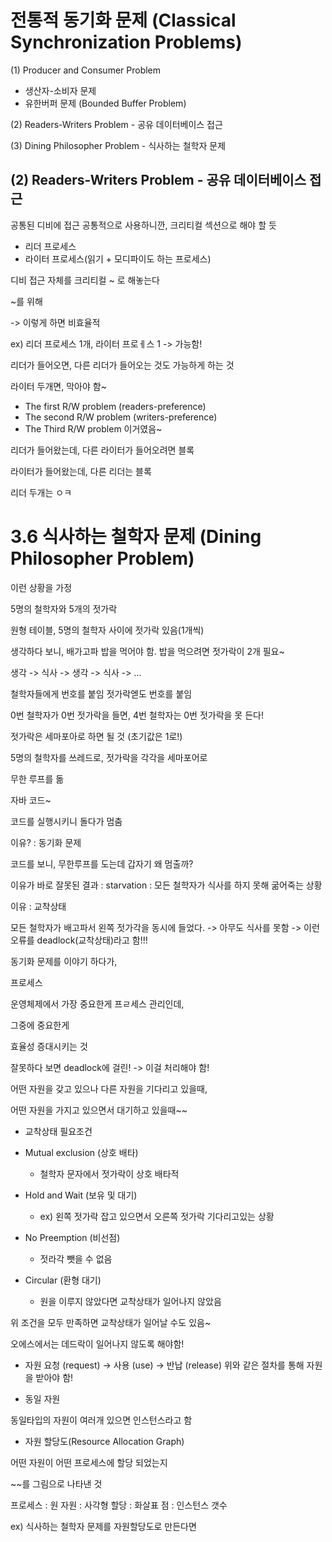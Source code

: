 # 전통적 동기화 문제 (Classical Synchronization Problems)

(1) Producer and Consumer Problem
- 생산자-소비자 문제
- 유한버퍼 문제 (Bounded Buffer Problem)   

(2) Readers-Writers Problem - 공유 데이터베이스 접근

(3) Dining Philosopher Problem - 식사하는 철학자 문제



## (2) Readers-Writers Problem - 공유 데이터베이스 접근

공통된 디비에 접근
공통적으로 사용하니깐, 크리티컬 섹션으로 해야 할 듯

- 리더 프로세스
- 라이터 프로세스(읽기 + 모디파이도 하는 프로세스)

디비 접근 자체를 크리티컬 ~ 로 해놓는다

~를 위해

-> 이렇게 하면 비효율적

ex) 리더 프로세스 1개, 라이터 프로ㅔ스 1
-> 가능함!


리더가 들어오면, 다른 리더가 들어오는 것도 가능하게 하는 것

라이터 두개면, 막아야 함~





- The first R/W problem (readers-preference)
- The second R/W problem (writers-preference)
- The Third R/W problem
이거였음~


리더가 들어왔는데, 다른 라이터가 들어오려면 블록

라이터가 들어왔는데, 다른 리더는 블록

리더 두개는 ㅇㅋ



# 3.6 식사하는 철학자 문제 (Dining Philosopher Problem)

이런 상황을 가정

5명의 철학자와 5개의 젓가락

원형 테이블, 5명의 철학자 사이에 젓가락 있음(1개씩)

생각하다 보니, 배가고파 밥을 먹어야 함. 밥을 먹으려면 젓가락이 2개 필요~

생각 -> 식사 -> 생각 -> 식사 -> ...


철학자들에게 번호를 붙임
젓가락엗도 번호를 붙임

0번 철학자가 0번 젓가락을 들면,
4번 철학자는 0번 젓가락을 못 든다!

젓가락은 세마포아로 하면 될 것
(초기값은 1로!)

5명의 철학자를 쓰레드로,
젓가락을 각각을 세마포어로

무한 루프를 돎



자바 코드~

코드를 실행시키니 돌다가 멈춤

이유? : 동기화 문제

코드를 보니, 무한루프를 도는데 갑자기 왜 멈출까?

이유가 바로
잘못된 결과 : starvation : 모든 철학자가 식사를 하지 못해 굶어죽는 상황

이유 : 교착상태

모든 철학자가 배고파서 왼쪽 젓가각을 동시에 들었다.
-> 아무도 식사를 못함
-> 이런 오류를 deadlock(교착상태)라고 함!!!

동기화 문제를 이야기 하다가, 

프로세스 


운영체제에서 가장 중요한게 프ㄹ세스 관리인데,

그중에 중요한게 

효율성 증대시키는 것

잘못하다 보면 deadlock에 걸린!
-> 이걸 처리해야 함!






어떤 자원을 갖고 있으나 다른 자원을 기다리고 있을때,


어떤 자원을 가지고 있으면서 대기하고 있을때~~



- 교착상태 필요조건

- Mutual exclusion (상호 배타)	
	- 철학자 문자에서 젓가락이 상호 배타적
- Hold and Wait (보유 및 대기)
	- ex) 왼쪽 젓가락 잡고 있으면서 오른쪽 젓가락 기다리고있는 상황
- No Preemption (비선점)
	- 젓라각 뺏을 수 없음
- Circular (환형 대기)
	- 원을 이루지 않았다면 교착상태가 일어나지 않았음

위 조건을 모두 만족하면 교착상태가 일어날 수도 있음~

오에스에서는 데드락이 일어나지 않도록 해야함!



- 자원
 요청 (request) → 사용 (use) → 반납 (release)
위와 같은 절차를 통해 자원을 받아야 함!

- 동일 자원

동일타입의 자원이 여러개 있으면 인스턴스라고 함


- 자원 할당도(Resource Allocation Graph)

어떤 자원이 어떤 프로세스에 할당 되었는지


~~를 그림으로 나타낸 것


프로세스 : 원
자원 : 사각형
할당 : 화살표
점 : 인스턴스 갯수






ex) 식사하는 철학자 문제를 자원할당도로 만든다면



